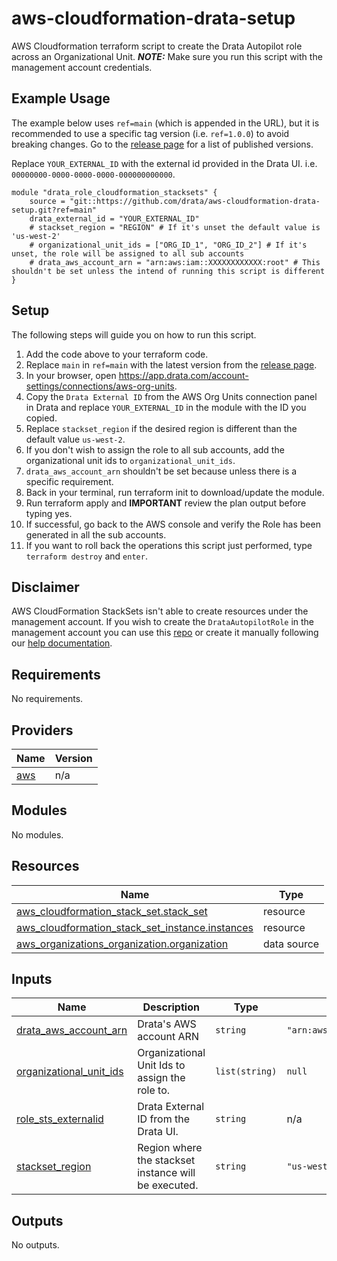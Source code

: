 # aws-cloudformation-drata-setup

AWS Cloudformation terraform script to create the Drata Autopilot role across an Organizational Unit.
***NOTE:*** Make sure you run this script with the management account credentials.

## Example Usage

The example below uses `ref=main` (which is appended in the URL),  but it is recommended to use a specific tag version (i.e. `ref=1.0.0`) to avoid breaking changes. Go to the [release page](https://github.com/drata/aws-cloudformation-drata-setup/releases) for a list of published versions.

Replace `YOUR_EXTERNAL_ID` with the external id provided in the Drata UI. i.e. `00000000-0000-0000-0000-000000000000`.

```
module "drata_role_cloudformation_stacksets" {
    source = "git::https://github.com/drata/aws-cloudformation-drata-setup.git?ref=main"
    drata_external_id = "YOUR_EXTERNAL_ID"
    # stackset_region = "REGION" # If it's unset the default value is 'us-west-2'
    # organizational_unit_ids = ["ORG_ID_1", "ORG_ID_2"] # If it's unset, the role will be assigned to all sub accounts
    # drata_aws_account_arn = "arn:aws:iam::XXXXXXXXXXXX:root" # This shouldn't be set unless the intend of running this script is different
}
```

## Setup

The following steps will guide you on how to run this script.

1. Add the code above to your terraform code.
2. Replace `main` in `ref=main` with the latest version from the [release page](https://github.com/drata/aws-cloudformation-drata-setup/releases).
3. In your browser, open https://app.drata.com/account-settings/connections/aws-org-units.
4. Copy the `Drata External ID` from the AWS Org Units connection panel in Drata and replace `YOUR_EXTERNAL_ID` in the module with the ID you copied.
5. Replace `stackset_region` if the desired region is different than the default value `us-west-2`.
6. If you don't wish to assign the role to all sub accounts, add the organizational unit ids to `organizational_unit_ids`.
7. `drata_aws_account_arn` shouldn't be set because unless there is a specific requirement.
8. Back in your terminal, run terraform init to download/update the module.
9. Run terraform apply and **IMPORTANT** review the plan output before typing yes.
10. If successful, go back to the AWS console and verify the Role has been generated in all the sub accounts.
11. If you want to roll back the operations this script just performed, type `terraform destroy` and `enter`.

## Disclaimer

AWS CloudFormation StackSets isn't able to create resources under the management account. If you wish to create the `DrataAutopilotRole` in the management account you can use this [repo](https://github.com/drata/terraform-aws-drata-autopilot-role) or create it manually following our [help documentation](https://help.drata.com/en/articles/5048935-aws-connection-details#h_caf5c48b5d).

<!-- BEGIN_TF_DOCS -->
## Requirements

No requirements.

## Providers

| Name | Version |
|------|---------|
| <a name="provider_aws"></a> [aws](#provider\_aws) | n/a |

## Modules

No modules.

## Resources

| Name | Type |
|------|------|
| [aws_cloudformation_stack_set.stack_set](https://registry.terraform.io/providers/hashicorp/aws/latest/docs/resources/cloudformation_stack_set) | resource |
| [aws_cloudformation_stack_set_instance.instances](https://registry.terraform.io/providers/hashicorp/aws/latest/docs/resources/cloudformation_stack_set_instance) | resource |
| [aws_organizations_organization.organization](https://registry.terraform.io/providers/hashicorp/aws/latest/docs/data-sources/organizations_organization) | data source |

## Inputs

| Name | Description | Type | Default | Required |
|------|-------------|------|---------|:--------:|
| <a name="input_drata_aws_account_arn"></a> [drata\_aws\_account\_arn](#input\_drata\_aws\_account\_arn) | Drata's AWS account ARN | `string` | `"arn:aws:iam::269135526815:root"` | no |
| <a name="input_organizational_unit_ids"></a> [organizational\_unit\_ids](#input\_organizational\_unit\_ids) | Organizational Unit Ids to assign the role to. | `list(string)` | `null` | no |
| <a name="input_role_sts_externalid"></a> [role\_sts\_externalid](#input\_role\_sts\_externalid) | Drata External ID from the Drata UI. | `string` | n/a | yes |
| <a name="input_stackset_region"></a> [stackset\_region](#input\_stackset\_region) | Region where the stackset instance will be executed. | `string` | `"us-west-2"` | no |

## Outputs

No outputs.
<!-- END_TF_DOCS -->